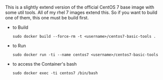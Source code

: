 This is a slightly extend version of the official CentOS 7 base image with some util tools. 
All of my rhel 7 images extend this. So if you want to build one of them, this one must be build first.

* to Build

  ```sudo docker build --force-rm -t <username>/centos7-basic-tools . ```

* to Run

  ```sudo docker run -ti --name centos7 <username>/centos7-basic-tools```

* to access the Container's bash

  ```sudo docker exec -ti centos7 /bin/bash```

